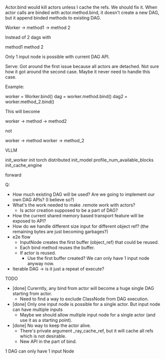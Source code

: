 Actor.bind would kill actors unless I cache the refs. We should fix it.
When actor calls are binded with actor.method.bind, it doesn't create a new DAG, but it append binded methods to existing DAG. 

Worker -> method1
       -> method 2

Instead of 2 dags with

method1
method 2

Only 1 input node is possible with current DAG API.

Serve: Got around the first issue because all actors are detached.
Not sure how it got around the second case. Maybe it never need to handle this case. 

Example:

worker = Worker.bind()
dag = worker.method.bind()
dag2 = worker.method_2.bind()

This will become

worker -> method -> method2

not 

worker -> method
worker -> method_2


VLLM

init_worker
init torch distributed
init_model
profile_num_available_blocks
init_cache_engine

forward

Q:
- How much existing DAG will be used? Are we going to implement our own DAG APIs? (I believe so?)
- What's the work needed to make .remote work with actors?
    - Is actor creation supposed to be a part of DAG?
- How the current shared memory based transport feature will be exposed to API?
- How do we handle different size input for different object ref? (the remaining bytes are just becoming garbages?)
- e2e flow
    - InputNode creates the first buffer (object_ref) that could be reused.
    - Each bind method reuses the buffer.
    - If actor is reused.
        - Use the first buffer created? We can only have 1 input node anyway now.
- Iterable DAG -> is it just a repeat of execute?

TODO
- [done] Curerntly, any bind from actor will become a huge single DAG starting from actor. 
    - Need to find a way to exclude ClassNode from DAG execution. 
- [done] Only one input node is possible for a single actor. But input node can have multiple inputs
    - Maybe we should allow multiple input node for a single actor (and use it as a starting point).
- [done] No way to keep the actor alive.
    - There's private argument _ray_cache_ref, but it will cache all refs which is not desirable.
    - New API in the part of bind.

1 DAG can only have 1 input Node
